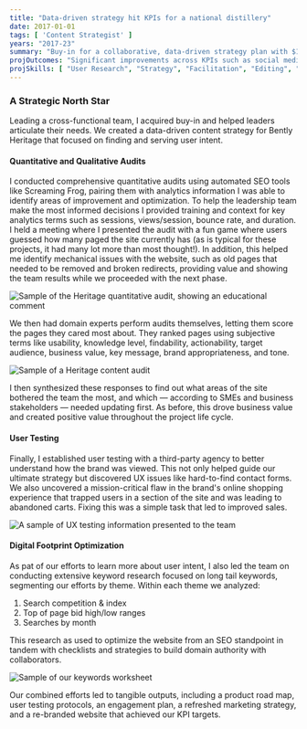 ```yaml
---
title: "Data-driven strategy hit KPIs for a national distillery"
date: 2017-01-01
tags: [ 'Content Strategist' ]
years: "2017-23"
summary: "Buy-in for a collaborative, data-driven strategy plan with $100k budget"
projOutcomes: "Significant improvements across KPIs such as social media engagement, SEM conversions, lowered website bounce rate, website session durations, and web form conversions."
projSkills: [ "User Research", "Strategy", "Facilitation", "Editing", "Facilitation", "Vendor Procurement", "IA", "UX", "SEO" ]
---
```


### A Strategic North Star

Leading a cross-functional team, I acquired buy-in and helped leaders articulate their needs. We created a data-driven content strategy for Bently Heritage that focused on finding and serving user intent. 

#### Quantitative and Qualitative Audits

I conducted comprehensive quantitative audits using automated SEO tools like Screaming Frog, pairing them with analytics information I was able to identify areas of improvement and optimization. To help the leadership team make the most informed decisions I provided training and context for key analytics terms such as sessions, views/session, bounce rate, and duration. I held a meeting where I presented the audit with a fun game where users guessed how many paged the site currently has (as is typical for these projects, it had many lot more than most thought!). In addition, this helped me identify mechanical issues with the website, such as old pages that needed to be removed and broken redirects, providing value and showing the team results while we proceeded with the next phase. 

![Sample of the Heritage quantitative audit, showing an educational comment](/heritage-quan-audit.webp)

We then had domain experts perform audits themselves, letting them score the pages they cared most about. They ranked pages using subjective terms like usability, knowledge level, findability, actionability, target audience, business value, key message, brand appropriateness, and tone. 

![Sample of a Heritage content audit](/heritage-audit-sample.webp)

I then synthesized these responses to find out what areas of the site bothered the team the most, and which — according to SMEs and business stakeholders — needed updating first. As before, this drove business value and created positive value throughout the project life cycle.

#### User Testing

Finally, I established user testing with a third-party agency to better understand how the brand was viewed. This not only helped guide our ultimate strategy but discovered UX issues like hard-to-find contact forms. We also uncovered a mission-critical flaw in the brand's online shopping experience that trapped users in a section of the site and was leading to abandoned carts. Fixing this was a simple task that led to improved sales. 

![A sample of UX testing information presented to the team](/heritage-audit-results.webp)

#### Digital Footprint Optimization

As pat of our efforts to learn more about user intent, I also led the team on conducting extensive keyword research focused on long tail keywords, segmenting our efforts by theme. Within each theme we analyzed:

1. Search competition & index
1. Top of page bid high/low ranges
1. Searches by month

This research as used to optimize the website from an SEO standpoint in tandem with checklists and strategies to build domain authority with collaborators. 

![Sample of our keywords worksheet](/heritage-keyword-research.webp)

Our combined efforts led to tangible outputs, including a product road map, user testing protocols, an engagement plan, a refreshed marketing strategy, and a re-branded website that achieved our KPI targets.



